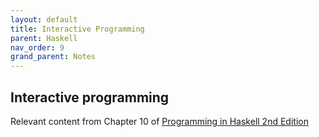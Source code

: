 ```yaml
---
layout: default
title: Interactive Programming
parent: Haskell
nav_order: 9
grand_parent: Notes
---
```


## Interactive programming
Relevant content from Chapter 10 of [Programming in Haskell 2nd Edition](https://www.cambridge.org/us/academic/subjects/computer-science/programming-languages-and-applied-logic/programming-haskell-2nd-edition)

